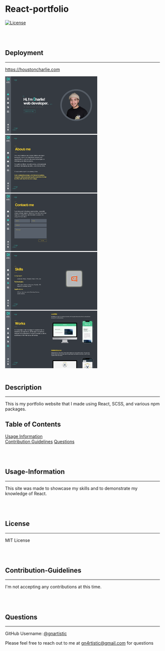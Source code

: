 # React-portfolio
  [![License](https://img.shields.io/badge/License-MIT-yellow.svg)](https://opensource.org/licenses/MIT)
  
  <br/>
  <br/>

  ## Deployment

  ------
  https://houstoncharlie.com  

  <img src="./assets/ss1.png" alt="home-page" width="300"/>
  <img src="./assets/ss2.png" alt="about-page" width="300"/>
  <img src="./assets/ss3.png" alt="contact-page" width="300"/>
  <img src="./assets/ss4.png" alt="skills-page" width="300"/>
  <img src="./assets/ss5.png" alt="works-page" width="300"/>

  <!-- ![screenshot](assets/ss1.png)
  ![screenshot](assets/ss2.png)
  ![screenshot](assets/ss3.png)
  ![screenshot](assets/ss4.png)
  ![screenshot](assets/ss5.png) -->

  <br/>
  <br/>

  ## Description
  
  -----
  This is my portfolio website that I made using React, SCSS, and various npm packages.
  
  ## Table of Contents
  
  [Usage Information](#usage-information)  
  [Contribution Guidelines](#contribution-guidelines)
  [Questions](#questions)  
  
  <br/>
  <br/>
  
  ## Usage-Information

  ------
  This site was made to showcase my skills and to demonstrate my knowledge of React.  
  
  <br/>
  <br/>

  ## License
  
  -------
  MIT License
  
  <br/>
  <br/>

  ## Contribution-Guidelines
  
  -------
  I'm not accepting any contributions at this time.
  
  <br/>
  <br/>

  ## Questions
  
  -------
  GitHub Username: [@gnartistic](https://github.com/gnartistic)  
  
  Please feel free to reach out to me at [gn4rtistic@gmail.com](mailto:gn4rtistic@gmail.com) for questions

